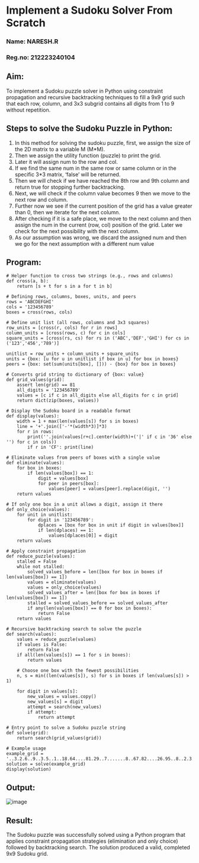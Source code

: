 # Implement a Sudoku Solver From Scratch

### Name: NARESH.R
### Reg.no: 212223240104

## Aim:
To implement a Sudoku puzzle solver in Python using constraint propagation and recursive backtracking techniques to fill a 9x9 grid such that each row, column, and 3x3 subgrid contains all digits from 1 to 9 without repetition.

## Steps to solve the Sudoku Puzzle in Python:
<ol>
  <li>In this method for solving the sudoku puzzle, first, we assign the size of the 2D matrix to a variable M (M*M).</li>
 <li>Then we assign the utility function (puzzle) to print the grid.</li>
<li>Later it will assign num to the row and col.</li>
<li>If we find the same num in the same row or same column or in the specific 3*3 matrix, ‘false’ will be returned.</li>
<li>Then we will check if we have reached the 8th row and 9th column and return true for stopping further backtracking.</li>
<li>Next, we will check if the column value becomes 9 then we move to the next row and column.</li>
<li>Further now we see if the current position of the grid has a value greater than 0, then we iterate for the next column.</li>
<li>After checking if it is a safe place, we move to the next column and then assign the num in the current (row, col) position of the grid. Later we check for the next possibility with the next column.</li>
<li>As our assumption was wrong, we discard the assigned num and then we go for the next assumption with a different num value</li>
</ol>

## Program:
```
# Helper function to cross two strings (e.g., rows and columns)
def cross(a, b):
    return [s + t for s in a for t in b]

# Defining rows, columns, boxes, units, and peers
rows = 'ABCDEFGHI'
cols = '123456789'
boxes = cross(rows, cols)

# Define unit list (all rows, columns and 3x3 squares)
row_units = [cross(r, cols) for r in rows]
column_units = [cross(rows, c) for c in cols]
square_units = [cross(rs, cs) for rs in ('ABC','DEF','GHI') for cs in ('123','456','789')]

unitlist = row_units + column_units + square_units
units = {box: [u for u in unitlist if box in u] for box in boxes}
peers = {box: set(sum(units[box], [])) - {box} for box in boxes}

# Converts grid string to dictionary of {box: value}
def grid_values(grid):
    assert len(grid) == 81
    all_digits = '123456789'
    values = [c if c in all_digits else all_digits for c in grid]
    return dict(zip(boxes, values))

# Display the Sudoku board in a readable format
def display(values):
    width = 1 + max(len(values[s]) for s in boxes)
    line = '+'.join(['-'*(width*3)]*3)
    for r in rows:
        print(''.join(values[r+c].center(width)+('|' if c in '36' else '') for c in cols))
        if r in 'CF': print(line)

# Eliminate values from peers of boxes with a single value
def eliminate(values):
    for box in boxes:
        if len(values[box]) == 1:
            digit = values[box]
            for peer in peers[box]:
                values[peer] = values[peer].replace(digit, '')
    return values

# If only one box in a unit allows a digit, assign it there
def only_choice(values):
    for unit in unitlist:
        for digit in '123456789':
            dplaces = [box for box in unit if digit in values[box]]
            if len(dplaces) == 1:
                values[dplaces[0]] = digit
    return values

# Apply constraint propagation
def reduce_puzzle(values):
    stalled = False
    while not stalled:
        solved_values_before = len([box for box in boxes if len(values[box]) == 1])
        values = eliminate(values)
        values = only_choice(values)
        solved_values_after = len([box for box in boxes if len(values[box]) == 1])
        stalled = solved_values_before == solved_values_after
        if any(len(values[box]) == 0 for box in boxes):
            return False
    return values

# Recursive backtracking search to solve the puzzle
def search(values):
    values = reduce_puzzle(values)
    if values is False:
        return False
    if all(len(values[s]) == 1 for s in boxes):
        return values

    # Choose one box with the fewest possibilities
    n, s = min((len(values[s]), s) for s in boxes if len(values[s]) > 1)

    for digit in values[s]:
        new_values = values.copy()
        new_values[s] = digit
        attempt = search(new_values)
        if attempt:
            return attempt

# Entry point to solve a Sudoku puzzle string
def solve(grid):
    return search(grid_values(grid))

# Example usage
example_grid = '..3.2.6..9..3.5..1..18.64....81.29..7.......8..67.82....26.95..8..2.3..9..5.1.3..'
solution = solve(example_grid)
display(solution)
```

## Output:
![image](https://github.com/user-attachments/assets/5739cd7c-c874-4df6-9fcf-939091a933d1)

## Result:
The Sudoku puzzle was successfully solved using a Python program that applies constraint propagation strategies (elimination and only choice) followed by backtracking search. The solution produced a valid, completed 9x9 Sudoku grid.
